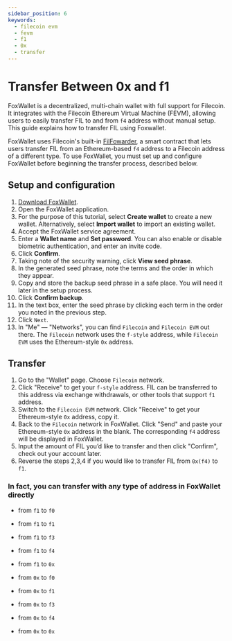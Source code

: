 ```yaml
---
sidebar_position: 6
keywords:
  - filecoin evm
  - fevm
  - f1
  - 0x
  - transfer
---
```


# Transfer Between 0x and f1

FoxWallet is a decentralized, multi-chain wallet with full support for Filecoin. It integrates with the Filecoin Ethereum Virtual Machine (FEVM), allowing users to easily transfer FIL to and from `f4` address without manual setup. This guide explains how to transfer FIL using Foxwallet.

FoxWallet uses Filecoin's built-in [FilFowarder](https://docs.filecoin.io/smart-contracts/wallets/filforwader/), a smart contract that lets users transfer FIL from an Ethereum-based `f4` address to a Filecoin address of a different type.  To use FoxWallet, you must set up and configure FoxWallet before beginning the transfer process, described below.

## Setup and configuration
1. [Download FoxWallet](https://foxwallet.com/download).
2. Open the FoxWallet application.
3. For the purpose of this tutorial, select **Create wallet** to create a new wallet. Alternatively, select **Import wallet** to import an existing wallet.
4. Accept the FoxWallet service agreement.
5. Enter a **Wallet name** and **Set password**. You can also enable or disable biometric authentication, and enter an invite code.
6. Click **Confirm**.
7. Taking note of the security warning, click **View seed phrase**.
8. In the generated seed phrase, note the terms and the order in which they appear.
9. Copy and store the backup seed phrase in a safe place. You will need it later in the setup process.
10. Click **Confirm backup**.
11. In the text box, enter the seed phrase by clicking each term in the order you noted in the previous step.
12. Click `Next`.
13. In "Me" — "Networks", you can find `Filecoin` and `Filecoin EVM` out there. The `Filecoin` network uses the `f-style` address, while `Filecoin EVM` uses the Ethereum-style `0x` address.

## Transfer 
1. Go to the "Wallet" page. Choose `Filecoin` network.
2. Click "Receive" to get your `f-style` address. FIL can be transferred to this address via exchange withdrawals, or other tools that support `f1` address. 
3. Switch to the `Filecoin EVM` network. Click "Receive" to get your Ethereum-style `0x` address, copy it.
4. Back to the `Filecoin` network in FoxWallet. Click "Send" and paste your Ethereum-style `0x` address in the blank. The corresponding `f4` address will be displayed in FoxWallet.
5. Input the amount of FIL you’d like to transfer and then click "Confirm", check out your account later.
6. Reverse the steps 2,3,4 if you would like to transfer FIL from `0x(f4)` to `f1`. 

### In fact, you can transfer with any type of address in FoxWallet directly
* from `f1` to `f0`
* from `f1` to `f1`
* from `f1` to `f3`
* from `f1` to `f4`
* from `f1` to `0x`

* from `0x` to `f0`
* from `0x` to `f1`
* from `0x` to `f3`
* from `0x` to `f4`
* from `0x` to `0x`


